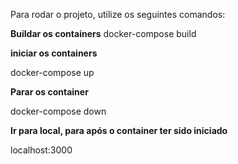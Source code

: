 Para rodar o projeto, utilize os seguintes comandos: 



**Buildar os containers**
docker-compose build



**iniciar os containers**



docker-compose up



**Parar os container**



docker-compose down



**Ir para local, para após o container ter sido iniciado**



localhost:3000
